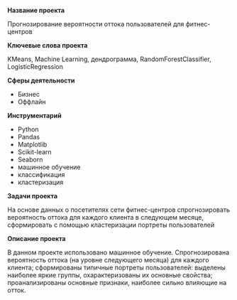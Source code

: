 **Название проекта**

Прогнозирование вероятности оттока пользователей для фитнес-центров

**Ключевые слова проекта**

KMeans, Machine Learning, дендрограмма, RandomForestClassifier, LogisticRegression

**Сферы деятельности**
- Бизнес
- Оффлайн

**Инструментарий**
- Python
- Pandas
- Matplotlib
- Scikit-learn
- Seaborn
- машинное обучение
- классификация
- кластеризация


**Задачи проекта**

На основе данных о посетителях сети фитнес-центров спрогнозировать вероятность оттока для каждого клиента в следующем месяце, сформировать с помощью кластеризации портреты пользователей	

**Описание проекта**

В данном проекте использовано машинное обучение. Спрогнозирована вероятность оттока (на уровне следующего месяца) для каждого клиента; сформированы типичные портреты пользователей: выделены наиболее яркие группы, охарактеризованы их основные свойства; проанализированы основные признаки, наиболее сильно влияющие на отток.	
